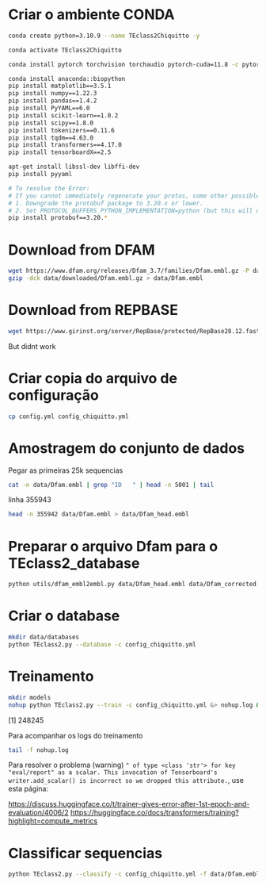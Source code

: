 # Criar o ambiente CONDA

```bash
conda create python=3.10.9 --name TEclass2Chiquitto -y

conda activate TEclass2Chiquitto

conda install pytorch torchvision torchaudio pytorch-cuda=11.8 -c pytorch -c nvidia

conda install anaconda::biopython
pip install matplotlib==3.5.1
pip install numpy==1.22.3
pip install pandas==1.4.2
pip install PyYAML==6.0
pip install scikit-learn==1.0.2
pip install scipy==1.8.0
pip install tokenizers==0.11.6
pip install tqdm==4.63.0
pip install transformers==4.17.0
pip install tensorboardX==2.5

apt-get install libssl-dev libffi-dev
pip install pyyaml

# To resolve the Error:
# If you cannot immediately regenerate your protos, some other possible workarounds are:
# 1. Downgrade the protobuf package to 3.20.x or lower.
# 2. Set PROTOCOL_BUFFERS_PYTHON_IMPLEMENTATION=python (but this will use pure-Python parsing and will be much slower).
pip install protobuf==3.20.*
```
# Download from DFAM

```bash
wget https://www.dfam.org/releases/Dfam_3.7/families/Dfam.embl.gz -P data/downloaded
gzip -dck data/downloaded/Dfam.embl.gz > data/Dfam.embl
```

# Download from REPBASE

```bash
wget https://www.girinst.org/server/RepBase/protected/RepBase28.12.fasta.tar.gz -P data/downloaded
```

But didnt work

# Criar copia do arquivo de configuração

```bash
cp config.yml config_chiquitto.yml
```

# Amostragem do conjunto de dados

Pegar as primeiras 25k sequencias
```bash
cat -n data/Dfam.embl | grep "ID   " | head -n 5001 | tail
```
linha 355943

```bash
head -n 355942 data/Dfam.embl > data/Dfam_head.embl
```

# Preparar o arquivo Dfam para o TEclass2_database

```bash
python utils/dfam_embl2embl.py data/Dfam_head.embl data/Dfam_corrected.embl
```

# Criar o database

```bash
mkdir data/databases
python TEclass2.py --database -c config_chiquitto.yml
```

# Treinamento

```bash
mkdir models
nohup python TEclass2.py --train -c config_chiquitto.yml &> nohup.log &
```
[1] 248245

Para acompanhar os logs do treinamento

```bash
tail -f nohup.log
```

Para resolver o problema (warning) `" of type <class 'str'> for key "eval/report" as a scalar. This invocation of Tensorboard's writer.add_scalar() is incorrect so we dropped this attribute.`, use esta página:

https://discuss.huggingface.co/t/trainer-gives-error-after-1st-epoch-and-evaluation/4006/2
https://huggingface.co/docs/transformers/training?highlight=compute_metrics

# Classificar sequencias

```bash
python TEclass2.py --classify -c config_chiquitto.yml -f data/Dfam.embl.fasta -o outfile.log &> ./classified.log
```

